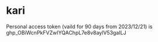 # kari




Personal access token (vaild for 90 days from 2023/12/21) is
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